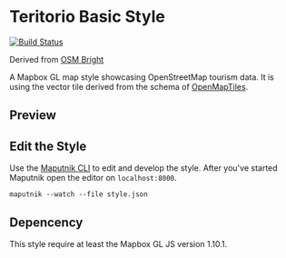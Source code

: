 # Teritorio Basic Style
[![Build Status](https://travis-ci.org/teritorio/teritorio-basic-gl-style.svg?branch=master)](https://travis-ci.org/teritorio/teritorio-basic-gl-style)

Derived from [OSM Bright](https://github.com/openmaptiles/osm-bright-gl-style)

A Mapbox GL map style showcasing OpenStreetMap tourism data.
It is using the vector tile derived from the schema of [OpenMapTiles](https://github.com/openmaptiles/openmaptiles).

## Preview

## Edit the Style

Use the [Maputnik CLI](http://openmaptiles.org/docs/style/maputnik/) to edit and develop the style.
After you've started Maputnik open the editor on `localhost:8000`.

```
maputnik --watch --file style.json
```

## Depencency

This style require at least the Mapbox GL JS version 1.10.1.
